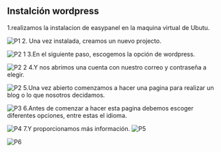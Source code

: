 ## Instalción wordpress
1.realizamos la instalacion de easypanel en la maquina virtual de Ubutu.

![P1](https://user-images.githubusercontent.com/122264667/235853231-fb640ae7-2ab8-411b-be86-f79ddf5a09fe.png)
2. Una vez instalada, creamos un nuevo projecto.

![P2 1](https://user-images.githubusercontent.com/122264667/235853234-a483188a-4fd3-4aad-9ce1-577143db22cc.png)
3.En el siguiente paso, escogemos la opción de wordpress.

![P2 2](https://user-images.githubusercontent.com/122264667/235853242-0650381e-ae07-4388-b34f-8a8e37822fa2.png)
4.Y nos abrimos una cuenta con nuestro correo y contraseña a elegir.

![P2](https://user-images.githubusercontent.com/122264667/235853251-08af1844-7583-4d2d-a3a5-19a1b1a686f9.png)
5.Una vez abierto comenzamos a hacer una pagina para realizar un blog o lo que nosotros decidamos.

![P3](https://user-images.githubusercontent.com/122264667/235853268-51762ab0-6e22-408d-abe3-6b472cfafbcc.png)
6.Antes de comenzar a hacer esta pagina debemos escoger diferentes opciones, entre estas el idioma.

![P4](https://user-images.githubusercontent.com/122264667/235853276-51b8b0d5-35ad-47d1-855c-a1f53d95f549.png)
7.Y  proporcionamos más información. 
![P5](https://user-images.githubusercontent.com/122264667/235853285-94d66acf-3e6c-472a-a4ab-a19ba82d369f.png)

![P6](https://user-images.githubusercontent.com/122264667/235853293-c16d0edb-92c3-4f01-8809-6905f2aef0d9.png)
